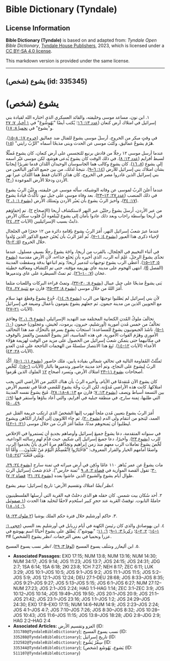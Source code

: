 # Bible Dictionary (Tyndale)

## License Information

**Bible Dictionary (Tyndale)** is based on and adapted from: _Tyndale Open Bible Dictionary_, [Tyndale House Publishers](https://tyndaleopenresources.com/), 2023, which is licensed under a [CC BY-SA 4.0 license](https://creativecommons.org/licenses/by-sa/4.0/legalcode.en).

This markdown version is provided under the same license.



--------------------------------

## يشوع (شخص) (id: 335345)

يشوع (شخص)
==========

١. ابن نون، مساعد موسى وخليفته، والقائد العسكري الذي اختاره الله لقيادة بني إسرائيل في امتلاك أرض كنعان ([عدد ١٣: ١٦](https://ref.ly/Num13:16)؛ يُكتب أيضًا "يَهُوشُوعَ" في [١ أخبار ٧: ٢٧](https://ref.ly/1Chr7:27) و"يشوع" في [نحميا ٨: ١٧](https://ref.ly/Neh8:17)).

في وقتٍ مبكر من الخروج، أرسلَ موسى يشوعَ للقتال ضد عماليق ([خروج ١٧: ٨–١٥](https://ref.ly/Exod17:8-Exod17:15)). هَزَمَ يشوعُ عماليق، وكَتَبَ موسى عن الحدث وبنى مذبحًا أسماه "الرَّبُ رايتي" ([١٥](https://ref.ly/Exod17:15)).

عندما أرسل موسى ١٢ رجلًا من قادش برنيع للتجسس على أرض كنعان، كان يشوع مُمثِّلًا لسبط أفرايم ([عدد ١٣: ٨](https://ref.ly/Num13:8)). في ذلك الوقت كان يشوع يُدعى هوشع، لكن موسى غيّر اسمه إلى يشوع ([٨، ١٦](https://ref.ly/Num13:8,Num13:16)). كان يشوع وكالب هما الجاسوسان الوحيدان اللذان قدما تقريرًا إيجابيًا بشأن امتلاك بني إسرائيل للأرض ([١٤: ٦–٩](https://ref.ly/Num14:6-Num14:9)). نتيجةً لذلك، من بين جميع الذكور البالغين من بني إسرائيل الذين غادروا مصر في الخروج، كان هذان الاثنان فقط هما اللذان عبرا نهر الأردن ودخلا الأرض الموعودة ([٣٠](https://ref.ly/Num14:30)).

عندما أَعلنَ الربُ لموسى عن وفاته الوشيكة، سأله موسى عن خليفته، وعَيَّنَ الربُ يشوعَ في ذلك المنصب ([عدد ٢٧: ١٢–٢٣](https://ref.ly/Num27:12-Num27:23)). بعد وفاة موسى على جبل نبو، تأكَّدتْ قيادةُ يشوع ([١٧: ٣٤](https://ref.ly/Num34:17))، وأَخبرَ الربُ يشوع بأن يَعبُر الأردن ويَمتلك الأرض ([يشوع ١: ١، ٢](https://ref.ly/Josh1:1-Josh1:2)).

من عبر الأردن، أَرسلَ يشوعُ رجليْن عبر النهر لاستكشاف أريحا (الإصحاح [٢](https://ref.ly/Josh2:1-Josh2:24)). تم إخفاؤهم في أريحا بواسطة راحاب وبعد ذلك عادوا بأمان إلى يشوع ليُبلغوه أنَّ قلوب سكان الأرض ذابتْ بسبب الإسرائيليين (الآيات [٢٣، ٢٤](https://ref.ly/Josh2:23-Josh2:24)).

عندما عبرَ شعبُ إسرائيل النهر، أَمَرَ الربُ يشوع بإقامة دائرة من ١٢ حجرًا في الجلجال لإحياء ذكرى هذا العبور ([يشوع ٤: ١–٧](https://ref.ly/Josh4:1-Josh4:7)). ثُم أَمَرَ الربُ بأن يُختَن جميع الذكور الذين وُلدوا خلال الخروج ([٥: ٢–٩](https://ref.ly/Josh5:2-Josh5:9)).

في أثناء التخييم في الجلجال، بالقرب من أريحا، واجَهَ يشوعُ رجلًا بسيفٍ مسلول. عندما تحدَّى يشوعُ الرجلَ، عَلِمَ أنه الرب، الذي أخبره بأن يَخلع حذاءه، لأن الأرض مقدسة ([يشوع ٥: ١٣–١٥](https://ref.ly/Josh5:13-Josh5:15)). أعطى الرب يشوع توجيهات لتدمير أريحا؛ وتم اتباعها بدقة وسقطت المدينة (الفصل [6](https://ref.ly/Josh6:1-Josh6:27)). انتهى الهجوم على مدينة عاي بهزيمة مؤقتة، حتى تم اكتشاف ومعاقبة خطيئة عخان ([٧: ١٠–٢٦](https://ref.ly/Josh7:10-Josh7:26)). ثم تمتْ السيطرة على عاي وتدميرها.

بَنى يشوعُ مذبحًا على جبل عيبال ([يشوع ٨: ٣٠–٣٢](https://ref.ly/Josh8:30-Josh8:32))، وتمتْ قراءة البركات واللعنات مثلما أَمَرَ اللهُ من خلال موسى ([يشوع ٨: ٣٣–٣٥](https://ref.ly/Josh8:33-Josh8:35)؛ قارن مع [تثنية ٢٧، ٢٨](https://ref.ly/Deut27:1-Deut28:68)).

لأن بني إسرائيل لم يَطلبوا توجيهًا من الرب ([يشوع ٩: ١٤](https://ref.ly/Josh9:14))، خُدِعَ يشوعُ وقطعَ عهدَ سلامٍ مع الحويين الذين من مدينة جبعون. ثم جعلهم يشوع يقومون بأعمال وضيعة في إسرائيل (الآيات [٢١–٢٧](https://ref.ly/Josh9:21-Josh9:27)).

تحالَفَ ملوكُ المُدن الكنعانية المختلفة ضد التهديد الإسرائيلي ([يشوع ٩: ١، ٢](https://ref.ly/Josh9:1-Josh9:2)) وهاجَمَ تحالُفٌ من خمس مُدن أمورية (أورشليم، حبرون، يرموت، لخيش، وعجلون) جبعون ([١٠: ١–٥](https://ref.ly/Josh10:1-Josh10:5)). ناشَدَ الجبعونيون يشوعَ للمساعدة؛ استجابَ يشوع بسرعةٍ بالتحرُّك ضد هذا التحالف الأموري وهَزَمَ القوات الأمورية. في هذه المناسبة، أَمَرَ يشوعُ الشمسَ والقمرَ بالوقوف في مكانيهما حتى يتمكن شعبُ إسرائيل من الحصول على مزيد من الوقت لهزيمة هؤلاء الأعداء (الآيات [١٢–١٤](https://ref.ly/Josh10:12-Josh10:14)). تَبِعَ هذا الانتصارَ سلسلةٌ من الهجمات الناجحة على مُدن العدو (الآيات [٢٨: ٤٣](https://ref.ly/Josh10:28-Josh10:43)).

تَمثَّلتْ المُقاومة التالية في تحالفٍ شمالي بقيادة يابين، مَلك حاصور ([يشوع ١١: ١–٥](https://ref.ly/Josh11:1-Josh11:5)). أكَّدَ الربُ لِيشوع على النجاح، وتم أخذ مدينة حاصور وتدميرها بالنار (الآيات [٦–١٥](https://ref.ly/Josh11:6-Josh11:15)). تُلخِّص أصحاحات [يشوع ١١–٢٣](https://ref.ly/Josh11:23) امتلاك الأرض، ويَسرد أصحاح [١٢](https://ref.ly/Josh12:1-Josh12:24) الملوك الذين هُزموا.

كان يشوع الآن مُتقدمًا في الأيام، وأخبره الربُ بأن هناك الكثير من الأراضي التي يجب امتلاكها. كانت هذه الأراضي مُدوَّنة، لكن الربَ وجَّهَ يشوع للمُضي قدمًا في تقسيم الأرض بين التسعة أسباط ونِصف ([يشوع ١٣: ٧](https://ref.ly/Josh13:7)؛ قارن مع [١٣: ٨–١٨: ٢٨](https://ref.ly/Josh13:8-Josh18:28)). مُنِحَ يشوعُ نفسه المدينةَ التي طلبها، تِمنة سارح، في منطقة جبلية في أفرايم، والتي أعاد بناؤها واستقر فيها ([١٩: ٤٩، ٥٠](https://ref.ly/Josh19:49-Josh19:50)).

أَمَرَ الربُ يشوعَ بتعيين مُدن ملجأ ليهرب إليها الشخصُ الذي ارتكب جريمة القتل غير العمد، ليَنجو من انتقام ولي الدم ([يشوع ٢٠](https://ref.ly/Josh20:1-Josh20:9)). ثم جاء اللاويون إلى ألِعازار الكاهن ويشوع ليطلبوا أن يَمنحوهم مدنًا، مثلما أَمَرَ الربُ من خلال موسى ([٢١: ١–٤٢](https://ref.ly/Josh21:1-Josh21:42)).

في سنواته المتقدمة، دعا يشوعُ جميعَ إسرائيل وأوصاهم بجديةٍ أن يَستمروا في الإخلاص للرب ([يشوع ٢٣](https://ref.ly/Josh23:1-Josh23:16)). وأخيرًا، دعا جميعَ إسرائيل إلى شكيم، حيث قدَّمَ لهم رسالته الوداعية. لَخَّصَ يشوعُ تعاملات الرب معهم منذ زمن إبراهيم وتحدَّاهم مرةً أخرى بأنْ يخدموا الرب، واضعًا أمامهم الخيار والقرار المعروف: "فَاخْتَارُوا لِأَنْفُسِكُمُ الْيَوْمَ مَنْ تَعْبُدُونَ.... وَأَمَّا أَنَا وَبَيْتِي فَنَعْبُدُ"([٢٤: ١٥](https://ref.ly/Josh24:15)).

مات يشوعُ عن عمر يُناهز ١١٠ عامًا ودُفِن في أرض ميراثه في تمنة سارح ([يشوع ٢٤: ٢٩، ٣٠](https://ref.ly/Josh24:29-Josh24:30)؛ تقول القصة الموازية في [قضاة ٢: ٨، ٩](https://ref.ly/Judg2:8-Judg2:9) "تمنة حارس"). خَدَمَ شعبُ إسرائيل الربَ طوال أيام يشوع والشيوخ الذين عاشوا بعده ([يشوع ٢٤: ٣١](https://ref.ly/Josh24:31)؛ [قضاة ٢: ٧](https://ref.ly/Judg2:7)).

*انظر أيضًا* امتلاك وتقسيم الأرض؛ تاريخ إسرائيل؛ سِفر يشوع.

٢. أحد سُكان بيت شمس. كان حقله هو الذي دخلتْ فيه العَربة التي أرسلها الفلسطينيون حاملةً التابوت. توقفتْ العَربة عند حجرٍ كبير استُخدِم لاحقًا لتخليد هذا الحدث ([١ صموئيل ٦: ١٤، ١٨](https://ref.ly/1Sam6:14,1Sam6:18)).

٣. حاكم أورشليم خلال فترة حكم الملك يوشيا ([٢ ملوك ٢٣: ٨](https://ref.ly/2Kgs23:8)).

٤. ابن يهوصادق والذي كان رئيسَ الكهنة في أيام زربابل في أورشليم بعد السبي ([حجي ١: ١–١٤](https://ref.ly/Hag1:1-Hag1:14)؛ [٢: ٢–٤](https://ref.ly/Hag2:2-Hag2:4)؛ [زكريا ٣: ١–٩](https://ref.ly/Zech3:1-Zech3:9)؛ [٦: ١١](https://ref.ly/Zech6:11)؛ "يهوشع"). يُطلق على يشوع أحيانًا اسم يهوشع في عزرا ونحميا في بعض الترجمات. *انظر* يشوع (الشخص) \#٣.

٥. ابن أليعازر وسَلَف يسوع المسيح ([لوقا ٣: ٢٩](https://ref.ly/Luke3:29)). *انظر* نسب يسوع المسيح.

* **Associated Passages:** EXO 17:15; NUM 13:8; NUM 13:16; NUM 14:30; NUM 34:17; JOS 9:14; JOS 11:23; JOS 13:7; JOS 24:15; JOS 24:31; JDG 2:7; 1SA 6:14; 1SA 6:18; 2KI 23:8; 1CH 7:27; NEH 8:17; ZEC 6:11; LUK 3:29; JOS 10:1–JOS 10:5; JOS 9:1–JOS 9:2; JOS 11:1–JOS 11:5; JOS 5:2–JOS 5:9; JOS 12:1–JOS 12:24; DEU 27:1–DEU 28:68; JOS 8:33–JOS 8:35; JOS 9:21–JOS 9:27; JOS 5:13–JOS 5:15; JOS 6:1–JOS 6:27; NUM 27:12–NUM 27:23; JOS 2:1–JOS 2:24; HAG 1:1–HAG 1:14; ZEC 3:1–ZEC 3:9; JOS 10:12–JOS 10:14; JOS 19:49–JOS 19:50; JOS 20:1–JOS 20:9; JOS 21:1–JOS 21:42; JOS 23:1–JOS 23:16; JOS 1:1–JOS 1:2; JOS 24:29–JOS 24:30; EXO 17:8–EXO 17:15; NUM 14:6–NUM 14:9; JOS 2:23–JOS 2:24; JOS 4:1–JOS 4:7; JOS 7:10–JOS 7:26; JOS 8:30–JOS 8:32; JOS 10:28–JOS 10:43; JOS 11:6–JOS 11:15; JOS 13:8–JOS 18:28; JDG 2:8–JDG 2:9; HAG 2:2–HAG 2:4
* **Associated Articles:** الغزو وتقسيم الأرض (ID: `331780@TyndaleBibleDictionary`); نسب يسوع المسيح (ID: `335288@TyndaleBibleDictionary`); تاريخ إسرائيل (ID: `232582@TyndaleBibleDictionary`); سِفْرُ يَشُوع (ID: `335344@TyndaleBibleDictionary`); يَشوع، يَهُوشَع (شخص) (ID: `511107@TyndaleBibleDictionary`)

